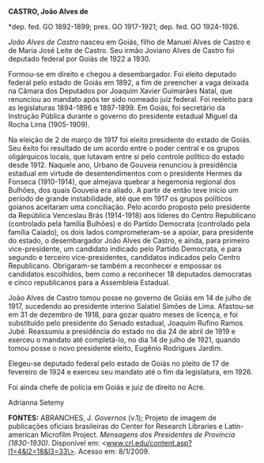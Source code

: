 **CASTRO, João Alves de**

\*dep. fed. GO 1892-1899; pres. GO 1917-1921; dep. fed. GO 1924-1926.

*João Alves de Castro* nasceu em Goiás, filho de Manuel Alves de Castro
e de Maria José Leite de Castro. Seu irmão Joviano Alves de Castro foi
deputado federal por Goiás de 1922 a 1930.

Formou-se em direito e chegou a desembargador. Foi eleito deputado
federal pelo estado de Goiás em 1892, a fim de preencher a vaga deixada
na Câmara dos Deputados por Joaquim Xavier Guimarães Natal, que
renunciou ao mandato após ter sido nomeado juiz federal. Foi reeleito
para as legislaturas 1894-1896 e 1897-1899. Em Goiás, foi secretário da
Instrução Pública durante o governo do presidente estadual Miguel da
Rocha Lima (1905-1909).

Na eleição de 2 de março de 1917 foi eleito presidente do estado de
Goiás. Seu êxito foi resultado de um acordo entre o poder central e os
grupos oligárquicos locais, que lutavam entre si pelo controle político
do estado desde 1912. Naquele ano, Urbano de Gouveia renunciou à
presidência estadual em virtude de desentendimentos com o presidente
Hermes da Fonseca (1910-1914), que almejava quebrar a hegemonia regional
dos Bulhões, dos quais Gouveia era aliado. A partir de então teve início
um período de grande instabilidade, até que em 1917 os grupos políticos
goianos aceitaram uma conciliação. Pelo acordo proposto pelo presidente
da República Venceslau Brás (1914-1918) aos líderes do Centro
Republicano (controlado pela família Bulhões) e do Partido Democrata
(controlado pela família Caiado), os dois lados comprometeram-se a
apoiar, para presidente do estado, o desembargador João Alves de Castro,
e ainda, para primeiro vice-presidente, um candidato indicado pelo
Partido Democrata, e para segundo e terceiro vice-presidentes,
candidatos indicados pelo Centro Republicano. Obrigaram-se também a
reconhecer e empossar os candidatos escolhidos, bem como a reconhecer 18
deputados democratas e cinco republicanos para a Assembleia Estadual.

João Alves de Castro tomou posse no governo de Goiás em 14 de julho de
1917, sucedendo ao presidente interino Salatiel Simões de Lima.
Afastou-se em 31 de dezembro de 1918, para gozar quatro meses de
licença, e foi substituído pelo presidente do Senado estadual, Joaquim
Rufino Ramos Jubé. Reassumiu a presidência do estado no dia 24 de abril
de 1919 e exerceu o mandato até completá-lo, no dia 14 de julho de 1921,
quando tomou posse o novo presidente eleito, Eugênio Rodrigues Jardim.

Elegeu-se deputado federal pelo estado de Goiás no pleito de 17 de
fevereiro de 1924 e exerceu seu mandato até o fim da legislatura, em
1926.

Foi ainda chefe de polícia em Goiás e juiz de direito no Acre.

Adrianna Setemy

**FONTES:** ABRANCHES, J. *Governos* (v.1); Projeto de imagem de
publicações oficiais brasileiras do Center for Research Libraries e
Latin-american Microfilm Project. *Mensagens dos Presidentes de
Província (1830-1930).* Disponível em:
\<www.crl.edu/content.asp?l1=4&l2=18&l3=33\>. Acesso em: 8/1/2009.
